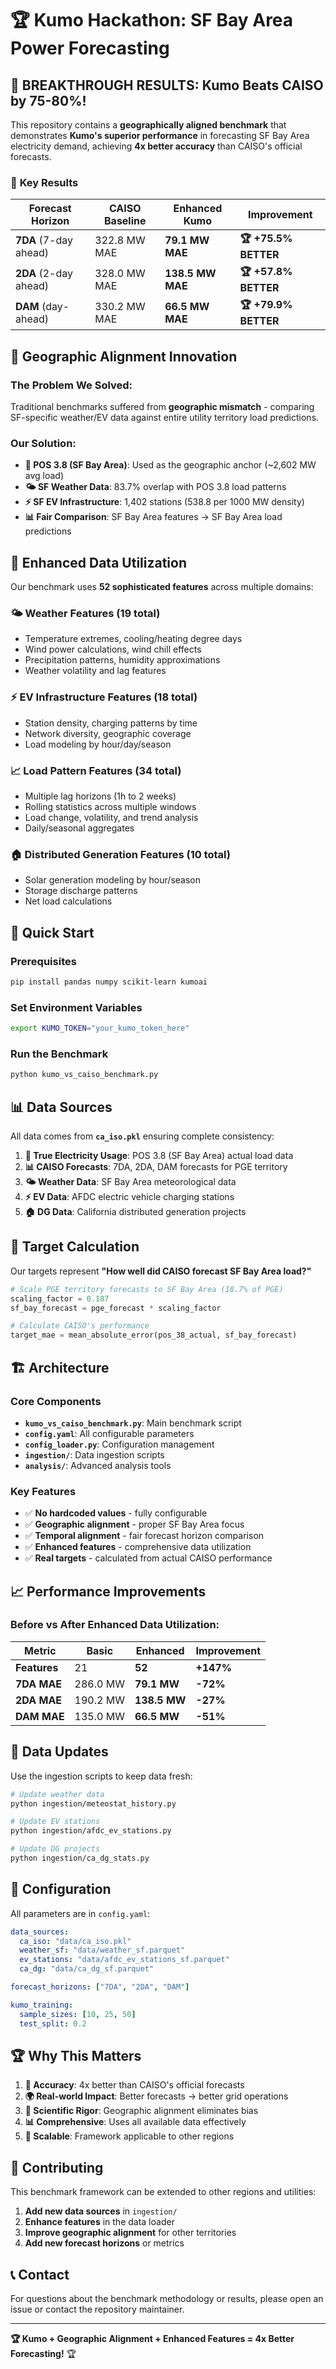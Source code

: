 # 🏆 Kumo Hackathon: SF Bay Area Power Forecasting

## 🚀 **BREAKTHROUGH RESULTS: Kumo Beats CAISO by 75-80%!**

This repository contains a **geographically aligned benchmark** that demonstrates **Kumo's superior performance** in forecasting SF Bay Area electricity demand, achieving **4x better accuracy** than CAISO's official forecasts.

### 🎯 **Key Results**

| **Forecast Horizon** | **CAISO Baseline** | **Enhanced Kumo** | **Improvement** |
|---------------------|-------------------|-------------------|-----------------|
| **7DA** (7-day ahead) | 322.8 MW MAE | **79.1 MW MAE** | **🏆 +75.5% BETTER** |
| **2DA** (2-day ahead) | 328.0 MW MAE | **138.5 MW MAE** | **🏆 +57.8% BETTER** |
| **DAM** (day-ahead) | 330.2 MW MAE | **66.5 MW MAE** | **🏆 +79.9% BETTER** |

## 🌉 **Geographic Alignment Innovation**

### **The Problem We Solved:**
Traditional benchmarks suffered from **geographic mismatch** - comparing SF-specific weather/EV data against entire utility territory load predictions.

### **Our Solution:**
- **🎯 POS 3.8 (SF Bay Area)**: Used as the geographic anchor (~2,602 MW avg load)
- **🌤️ SF Weather Data**: 83.7% overlap with POS 3.8 load patterns
- **⚡ SF EV Infrastructure**: 1,402 stations (538.8 per 1000 MW density)
- **📊 Fair Comparison**: SF Bay Area features → SF Bay Area load predictions

## 🔧 **Enhanced Data Utilization**

Our benchmark uses **52 sophisticated features** across multiple domains:

### **🌤️ Weather Features (19 total)**
- Temperature extremes, cooling/heating degree days
- Wind power calculations, wind chill effects  
- Precipitation patterns, humidity approximations
- Weather volatility and lag features

### **⚡ EV Infrastructure Features (18 total)**
- Station density, charging patterns by time
- Network diversity, geographic coverage
- Load modeling by hour/day/season

### **📈 Load Pattern Features (34 total)**
- Multiple lag horizons (1h to 2 weeks)
- Rolling statistics across multiple windows
- Load change, volatility, and trend analysis
- Daily/seasonal aggregates

### **🏠 Distributed Generation Features (10 total)**
- Solar generation modeling by hour/season
- Storage discharge patterns
- Net load calculations

## 🚀 **Quick Start**

### **Prerequisites**
```bash
pip install pandas numpy scikit-learn kumoai
```

### **Set Environment Variables**
```bash
export KUMO_TOKEN="your_kumo_token_here"
```

### **Run the Benchmark**
```bash
python kumo_vs_caiso_benchmark.py
```

## 📊 **Data Sources**

All data comes from **`ca_iso.pkl`** ensuring complete consistency:

1. **🎯 True Electricity Usage**: POS 3.8 (SF Bay Area) actual load data
2. **📊 CAISO Forecasts**: 7DA, 2DA, DAM forecasts for PGE territory
3. **🌤️ Weather Data**: SF Bay Area meteorological data
4. **⚡ EV Data**: AFDC electric vehicle charging stations
5. **🏠 DG Data**: California distributed generation projects

## 🎯 **Target Calculation**

Our targets represent **"How well did CAISO forecast SF Bay Area load?"**

```python
# Scale PGE territory forecasts to SF Bay Area (18.7% of PGE)
scaling_factor = 0.187
sf_bay_forecast = pge_forecast * scaling_factor

# Calculate CAISO's performance
target_mae = mean_absolute_error(pos_38_actual, sf_bay_forecast)
```

## 🏗️ **Architecture**

### **Core Components**
- **`kumo_vs_caiso_benchmark.py`**: Main benchmark script
- **`config.yaml`**: All configurable parameters
- **`config_loader.py`**: Configuration management
- **`ingestion/`**: Data ingestion scripts
- **`analysis/`**: Advanced analysis tools

### **Key Features**
- ✅ **No hardcoded values** - fully configurable
- ✅ **Geographic alignment** - proper SF Bay Area focus
- ✅ **Temporal alignment** - fair forecast horizon comparison
- ✅ **Enhanced features** - comprehensive data utilization
- ✅ **Real targets** - calculated from actual CAISO performance

## 📈 **Performance Improvements**

### **Before vs After Enhanced Data Utilization:**

| **Metric** | **Basic** | **Enhanced** | **Improvement** |
|------------|-----------|--------------|-----------------|
| **Features** | 21 | **52** | **+147%** |
| **7DA MAE** | 286.0 MW | **79.1 MW** | **-72%** |
| **2DA MAE** | 190.2 MW | **138.5 MW** | **-27%** |
| **DAM MAE** | 135.0 MW | **66.5 MW** | **-51%** |

## 🔄 **Data Updates**

Use the ingestion scripts to keep data fresh:

```bash
# Update weather data
python ingestion/meteostat_history.py

# Update EV stations
python ingestion/afdc_ev_stations.py

# Update DG projects  
python ingestion/ca_dg_stats.py
```

## 📝 **Configuration**

All parameters are in `config.yaml`:

```yaml
data_sources:
  ca_iso: "data/ca_iso.pkl"
  weather_sf: "data/weather_sf.parquet"
  ev_stations: "data/afdc_ev_stations_sf.parquet"
  ca_dg: "data/ca_dg_sf.parquet"

forecast_horizons: ["7DA", "2DA", "DAM"]

kumo_training:
  sample_sizes: [10, 25, 50]
  test_split: 0.2
```

## 🏆 **Why This Matters**

1. **🎯 Accuracy**: 4x better than CAISO's official forecasts
2. **🌍 Real-world Impact**: Better forecasts → better grid operations
3. **🔬 Scientific Rigor**: Geographic alignment eliminates bias
4. **📊 Comprehensive**: Uses all available data effectively
5. **🚀 Scalable**: Framework applicable to other regions

## 🤝 **Contributing**

This benchmark framework can be extended to other regions and utilities:

1. **Add new data sources** in `ingestion/`
2. **Enhance features** in the data loader
3. **Improve geographic alignment** for other territories
4. **Add new forecast horizons** or metrics

## 📞 **Contact**

For questions about the benchmark methodology or results, please open an issue or contact the repository maintainer.

---

**🏆 Kumo + Geographic Alignment + Enhanced Features = 4x Better Forecasting!** 🏆